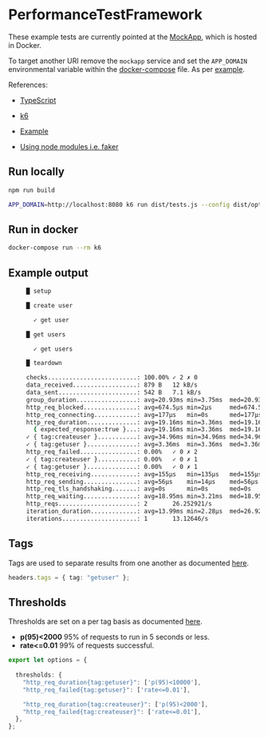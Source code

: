 # PerformanceTestFramework

These example tests are currently pointed at the [MockApp](MockApp), which is hosted in Docker.

To target another URI remove the ``mockapp`` service and set the ``APP_DOMAIN`` environmental variable within the [docker-compose](docker-compose.yaml) file. As per [example](docker-compose.yaml.example).

References:

- [TypeScript](https://www.typescriptlang.org/)

- [k6](https://k6.io/)

- [Example](https://github.com/go-automate/k6-typescript-framework)

- [Using node modules i.e. faker](https://github.com/k6io/template-es6)

## Run locally

```bash
npm run build

APP_DOMAIN=http://localhost:8080 k6 run dist/tests.js --config dist/options/smoke.json --http-debug
```

## Run in docker

```bash
docker-compose run --rm k6
```

## Example output

```bash
     █ setup

     █ create user

       ✓ get user

     █ get users

       ✓ get users

     █ teardown

     checks.........................: 100.00% ✓ 2 ✗ 0
     data_received..................: 879 B   12 kB/s
     data_sent......................: 542 B   7.1 kB/s
     group_duration.................: avg=20.93ms min=3.75ms  med=20.93ms max=38.11ms p(90)=34.67ms  p(95)=36.39ms
     http_req_blocked...............: avg=674.5µs min=2µs     med=674.5µs max=1.34ms  p(90)=1.21ms   p(95)=1.27ms 
     http_req_connecting............: avg=177µs   min=0s      med=177µs   max=354µs   p(90)=318.6µs  p(95)=336.3µs
     http_req_duration..............: avg=19.16ms min=3.36ms  med=19.16ms max=34.96ms p(90)=31.8ms   p(95)=33.38ms
       { expected_response:true }...: avg=19.16ms min=3.36ms  med=19.16ms max=34.96ms p(90)=31.8ms   p(95)=33.38ms
     ✓ { tag:createuser }...........: avg=34.96ms min=34.96ms med=34.96ms max=34.96ms p(90)=34.96ms  p(95)=34.96ms
     ✓ { tag:getuser }..............: avg=3.36ms  min=3.36ms  med=3.36ms  max=3.36ms  p(90)=3.36ms   p(95)=3.36ms 
     http_req_failed................: 0.00%   ✓ 0 ✗ 2
     ✓ { tag:createuser }...........: 0.00%   ✓ 0 ✗ 1
     ✓ { tag:getuser }..............: 0.00%   ✓ 0 ✗ 1
     http_req_receiving.............: avg=155µs   min=135µs   med=155µs   max=175µs   p(90)=170.99µs p(95)=173µs  
     http_req_sending...............: avg=56µs    min=14µs    med=56µs    max=98µs    p(90)=89.6µs   p(95)=93.8µs 
     http_req_tls_handshaking.......: avg=0s      min=0s      med=0s      max=0s      p(90)=0s       p(95)=0s     
     http_req_waiting...............: avg=18.95ms min=3.21ms  med=18.95ms max=34.69ms p(90)=31.54ms  p(95)=33.12ms
     http_reqs......................: 2       26.252921/s
     iteration_duration.............: avg=13.99ms min=2.28µs  med=26.92µs max=41.94ms p(90)=33.55ms  p(95)=37.75ms
     iterations.....................: 1       13.12646/s
```

## Tags

Tags are used to separate results from one another as documented [here](https://k6.io/docs/using-k6/tags-and-groups/#tags).

```ts
headers.tags = { tag: "getuser" };
```

## Thresholds

Thresholds are set on a per tag basis as documented [here](https://k6.io/docs/using-k6/thresholds/#thresholds-on-tags).

- **p(95)<2000** 95% of requests to run in 5 seconds or less.
- **rate<=0.01** 99% of requests successful.

```ts
export let options = {
  
  thresholds: {
    "http_req_duration{tag:getuser}": ['p(95)<10000'],
    "http_req_failed{tag:getuser}": ['rate<=0.01'],

    "http_req_duration{tag:createuser}": ['p(95)<2000'],
    "http_req_failed{tag:createuser}": ['rate<=0.01'],    
  },
};
```
